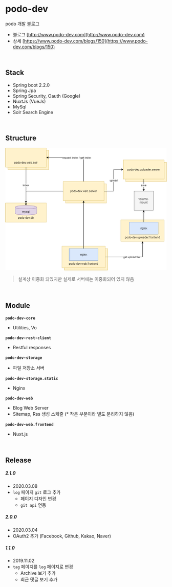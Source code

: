 # podo-dev

podo 개발 블로그

- 블로그 [http://www.podo-dev.com](http://www.podo-dev.com)
- 상세 [https://www.podo-dev.com/blogs/150](https://www.podo-dev.com/blogs/150)

<br>


## Stack

- Spring boot 2.2.0
- Spring Jpa
- Spring Security, Oauth (Google)
- NuxtJs (VueJs)
- MySql
- Solr Search Engine


<br>

## Structure

![structure](./docs/structure.png)

> 설계상 이중화 되있지만
> 실제로 서버에는 이중화되어 있지 않음


<br>

## Module

**`podo-dev-core`**
- Utilities, Vo

**`podo-dev-rest-client`**
- Restful responses

**`podo-dev-storage`**
- 파일 저장소 서버

**`podo-dev-storage.static`**
- Nginx

**`podo-dev-web`**
- Blog Web Server 
- Sitemap, Rss 생성 스케줄 (* 작은 부분이라 별도 분리하지 않음)

**`podo-dev-web.frontend`**
- Nuxt.js 

<br>

## Release

##### 2.1.0
- 2020.03.08
- `log` 페이지 `git` 로그 추가
    - 페이지 디자인 변경
    - `git api` 연동


##### 2.0.0
- 2020.03.04
- OAuth2 추가 (Facebook, Github, Kakao, Naver)


##### 1.1.0
- 2019.11.02
- `tag` 페이지를 `log` 페이지로 변경
    - Archive 보기 추가
    - 최근 댓글 보기 추가